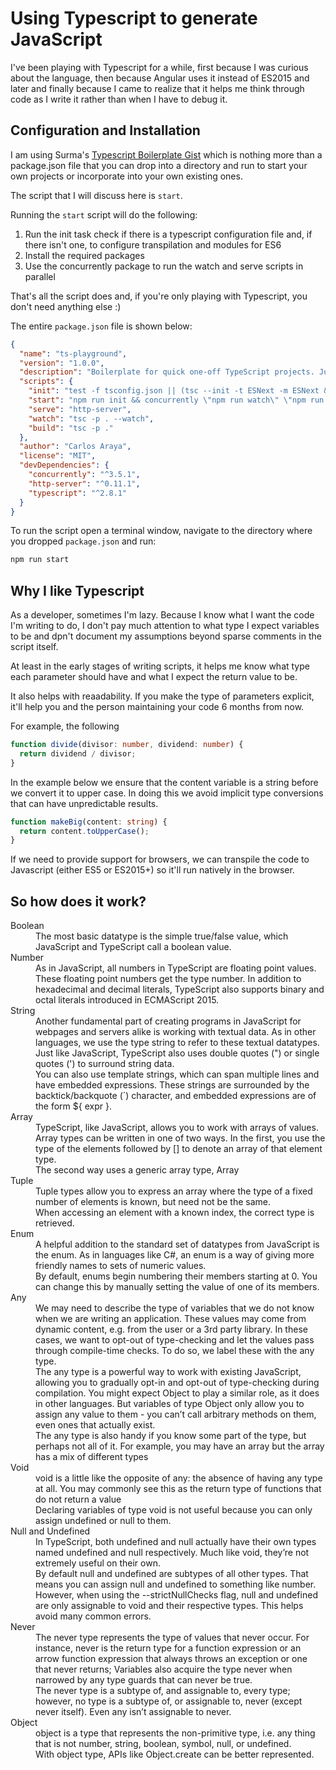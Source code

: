 # Using Typescript to generate JavaScript

I've been playing with Typescript for a while, first because I was curious about the language, then because Angular uses it instead of ES2015 and later and finally because I came to realize that it helps me think through code as I write it rather than when I have to debug it.

## Configuration and Installation

I am using Surma's [Typescript Boilerplate Gist](https://gist.github.com/surma/258b4033c0a2ed53dbb9b0aeab2a40f5) which is nothing more than a package.json file that you can drop into a directory and run to start your own projects or incorporate into your own existing ones.

The script that I will discuss here is `start`.

Running the `start` script will do the following:

1. Run the init task check if there is a typescript configuration file and, if there isn't one, to configure transpilation and modules for ES6
2. Install the required packages
3. Use the concurrently package to run the watch and serve scripts in parallel

That's all the script does and, if you're only playing with Typescript, you don't need anything else :)

The entire `package.json` file is shown below:

```json
{
  "name": "ts-playground",
  "version": "1.0.0",
  "description": "Boilerplate for quick one-off TypeScript projects. Just run `npm start`",
  "scripts": {
    "init": "test -f tsconfig.json || (tsc --init -t ESNext -m ESNext && npm install)",
    "start": "npm run init && concurrently \"npm run watch\" \"npm run serve\"",
    "serve": "http-server",
    "watch": "tsc -p . --watch",
    "build": "tsc -p ."
  },
  "author": "Carlos Araya",
  "license": "MIT",
  "devDependencies": {
    "concurrently": "^3.5.1",
    "http-server": "^0.11.1",
    "typescript": "^2.8.1"
  }
}
```

To run the script open a terminal window, navigate to the directory where you dropped `package.json` and run:

```bash
npm run start
```

## Why I like Typescript

As a developer, sometimes I'm lazy. Because I know what I want the code I'm writing to do, I don't pay much attention to what type I expect variables to be and dpn't document my assumptions beyond sparse comments in the script itself.

At least in the early stages of writing scripts, it helps me know what type each parameter should have and what I expect the return value to be.

It also helps with reaadability. If you make the type of parameters explicit, it'll help you and the person maintaining your code 6 months from now.

For example, the following
```typescript
function divide(divisor: number, dividend: number) {
  return dividend / divisor;
}
```

In the example below we ensure that the content variable is a string before we convert it to upper case.  In doing this we avoid implicit type conversions that can have unpredictable results.

```typescript
function makeBig(content: string) {
  return content.toUpperCase();
}
```

If we need to provide support for browsers, we can transpile the code to Javascript (either ES5 or ES2015+) so it'll run natively in the browser.

## So how does it work?

<dl>
  <dt>Boolean</dt>
  <dd>The most basic datatype is the simple true/false value, which JavaScript and TypeScript call a boolean value.</dd>

  <dt>Number</dt>
  <dd>As in JavaScript, all numbers in TypeScript are floating point values. These floating point numbers get the type number. In addition to hexadecimal and decimal literals, TypeScript also supports binary and octal literals introduced in ECMAScript 2015.</dd>

  <dt>String</dt>
  <dd>Another fundamental part of creating programs in JavaScript for webpages and servers alike is working with textual data. As in other languages, we use the type string to refer to these textual datatypes. Just like JavaScript, TypeScript also uses double quotes (") or single quotes (') to surround string data.</dd>
  <dd>You can also use template strings, which can span multiple lines and have embedded expressions. These strings are surrounded by the backtick/backquote (`) character, and embedded expressions are of the form ${ expr }.</dd>

  <dt>Array</dt>
  <dd>TypeScript, like JavaScript, allows you to work with arrays of values. Array types can be written in one of two ways. In the first, you use the type of the elements followed by [] to denote an array of that element type.</dd>
  <dd>The second way uses a generic array type, Array<elemType></dd>

  <dt>Tuple</dt>
  <dd>Tuple types allow you to express an array where the type of a fixed number of elements is known, but need not be the same.</dd>
  <dd>When accessing an element with a known index, the correct type is retrieved.</dd>

  <dt>Enum</dt>
  <dd>A helpful addition to the standard set of datatypes from JavaScript is the enum. As in languages like C#, an enum is a way of giving more friendly names to sets of numeric values.</dd>
  <dd>By default, enums begin numbering their members starting at 0. You can change this by manually setting the value of one of its members.</dd>

  <dt>Any</dt>
  <dd>We may need to describe the type of variables that we do not know when we are writing an application. These values may come from dynamic content, e.g. from the user or a 3rd party library. In these cases, we want to opt-out of type-checking and let the values pass through compile-time checks. To do so, we label these with the any type.</dd>
  <dd>The any type is a powerful way to work with existing JavaScript, allowing you to gradually opt-in and opt-out of type-checking during compilation. You might expect Object to play a similar role, as it does in other languages. But variables of type Object only allow you to assign any value to them - you can’t call arbitrary methods on them, even ones that actually exist.</dd>
  <dd>The any type is also handy if you know some part of the type, but perhaps not all of it. For example, you may have an array but the array has a mix of different types</dd>

  <dt>Void</dt>
  <dd>void is a little like the opposite of any: the absence of having any type at all. You may commonly see this as the return type of functions that do not return a value<dd>
  <dd>Declaring variables of type void is not useful because you can only assign undefined or null to them.</dd>


  <dt>Null and Undefined</dt>
  <dd>In TypeScript, both undefined and null actually have their own types named undefined and null respectively. Much like void, they’re not extremely useful on their own.</dd>
  <dd>By default null and undefined are subtypes of all other types. That means you can assign null and undefined to something like number.</dd>
  <dd>However, when using the --strictNullChecks flag, null and undefined are only assignable to void and their respective types. This helps avoid many common errors.</dd>

  <dt>Never</dt>
  <dd>The never type represents the type of values that never occur. For instance, never is the return type for a function expression or an arrow function expression that always throws an exception or one that never returns; Variables also acquire the type never when narrowed by any type guards that can never be true.</dd>
  <dd>The never type is a subtype of, and assignable to, every type; however, no type is a subtype of, or assignable to, never (except never itself). Even any isn’t assignable to never.</dd>

  <dt>Object</dt>
  <dd>object is a type that represents the non-primitive type, i.e. any thing that is not number, string, boolean, symbol, null, or undefined.</dd>
  <dd>With object type, APIs like Object.create can be better represented.</dd>
</dl>
